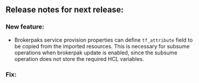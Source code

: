 ## Release notes for next release:

### New feature:
- Brokerpaks service provision properties can define `tf_attribute` field to be copied from the imported resources. 
This is necessary for subsume operations when brokerpak update is enabled, since the subsume operation does not store the required HCL variables. 

### Fix:

